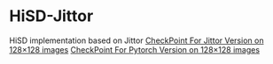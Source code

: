 # HiSD-Jittor
HiSD implementation based on Jittor
[CheckPoint For Jittor Version on 128×128 images](https://drive.google.com/file/d/1UD7pFR8yMLg6bwfLGcWK8EN1wNoSF5NI/view?usp=sharing)
[CheckPoint For Pytorch Version on 128×128 images](https://drive.google.com/file/d/1AIye0Gs16cepKiyLaalzlCcJNzKEoot5/view?usp=sharing)
